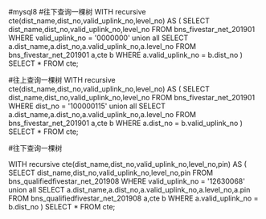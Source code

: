 #mysql8
#往下查询一棵树
WITH recursive cte(dist_name,dist_no,valid_uplink_no,level_no) AS
(
SELECT dist_name,dist_no,valid_uplink_no,level_no FROM bns_fivestar_net_201901 WHERE valid_uplink_no = '0000000'
union all 
SELECT a.dist_name,a.dist_no,a.valid_uplink_no,a.level_no FROM bns_fivestar_net_201901 a,cte b WHERE a.valid_uplink_no = b.dist_no
)
SELECT * FROM cte;

#往上查询一棵树
WITH recursive cte(dist_name,dist_no,valid_uplink_no,level_no) AS
(
SELECT dist_name,dist_no,valid_uplink_no,level_no FROM bns_fivestar_net_201901 WHERE dist_no = '100000115'
union all 
SELECT a.dist_name,a.dist_no,a.valid_uplink_no,a.level_no FROM bns_fivestar_net_201901 a,cte b WHERE a.dist_no = b.valid_uplink_no
)
SELECT * FROM cte;





#往下查询一棵树

WITH recursive cte(dist_name,dist_no,valid_uplink_no,level_no,pin) AS
(
SELECT dist_name,dist_no,valid_uplink_no,level_no,pin FROM bns_qualifiedfivestar_net_201908 WHERE valid_uplink_no = '12630068'
union all 
SELECT a.dist_name,a.dist_no,a.valid_uplink_no,a.level_no,a.pin FROM bns_qualifiedfivestar_net_201908 a,cte b WHERE a.valid_uplink_no = b.dist_no
)
SELECT * FROM cte;

